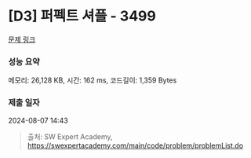 # [D3] 퍼펙트 셔플 - 3499 

[문제 링크](https://swexpertacademy.com/main/code/problem/problemDetail.do?contestProbId=AWGsRbk6AQIDFAVW) 

### 성능 요약

메모리: 26,128 KB, 시간: 162 ms, 코드길이: 1,359 Bytes

### 제출 일자

2024-08-07 14:43



> 출처: SW Expert Academy, https://swexpertacademy.com/main/code/problem/problemList.do